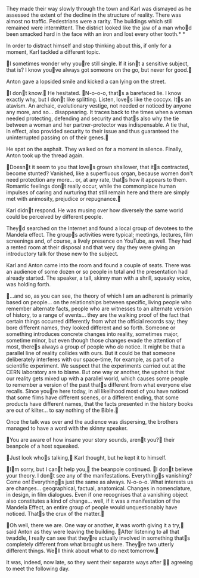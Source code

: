 They made their way slowly through the town and Karl was dismayed as he assessed the extent of the decline in the structure of reality. There was almost no traffic. Pedestrians were a rarity. The buildings which still remained were intermittent. The district looked like the jaw of a man whod been smacked hard in the face with an iron and lost every other tooth.* *

In order to distract himself and stop thinking about this, if only for a moment, Karl tackled a different topic.

I sometimes wonder why youre still single. If it isnt a sensitive subject, that is? I know youve always got someone on the go, but never for good.

Anton gave a lopsided smile and kicked a can lying on the street.

I dont know. He hesitated. N-o-o-o, thats a barefaced lie. I know exactly why, but I dont like splitting. Listen, loves like the coccyx. Its an atavism. An archaic, evolutionary vestige, not needed or noticed by anyone any more, and so... disappearing. It traces back to the times when a woman needed protecting, defending and security and thats also why the tie between a woman and her partner-protector was indispensable. A tie that, in effect, also provided security to their issue and thus guaranteed the uninterrupted passing on of their genes.

He spat on the asphalt. They walked on for a moment in silence. Finally, Anton took up the thread again.

Doesnt it seem to you that loves grown shallower, that its contracted, become stunted? Vanished, like a superfluous organ, because women don't need protection any more... or, at any rate, thats how it appears to them. Romantic feelings dont really occur, while the commonplace human impulses of caring and nurturing that still remain here and there are simply met with animosity, prejudice or repugnance.

Karl didnt respond. He was musing over how diversely the same world could be perceived by different people.

Theyd searched on the Internet and found a local group of devotees to the Mandela effect. The groups activities were typical; meetings, lectures, film screenings and, of course, a lively presence on YouTube, as well. They had a rented room at their disposal and that very day they were giving an introductory talk for those new to the subject.

Karl and Anton came into the room and found a couple of seats. There was an audience of some dozen or so people in total and the presentation had already started. The speaker, a tall, skinny man with a shrill, squeaky voice, was holding forth.

...and so, as you can see, the theory of which I am an adherent is primarily based on people... on the relationships between specific, living people who remember alternate facts, people who are witnesses to an alternate version of history, to a range of events... they are the walking proof of the fact that certain things occurred differently from what the official records say; they bore different names, they looked different and so forth. Someone or something introduces concrete changes into reality, sometimes major, sometime minor, but even though those changes evade the attention of most, theres always a group of people who *do* notice. It might be that a parallel line of reality collides with ours. But it could be that someone deliberately interferes with our space-time, for example, as part of a scientific experiment. We suspect that the experiments carried out at the CERN laboratory are to blame. But one way or another, the upshot is that our reality gets mixed up with a parallel world, which causes some people to remember a version of the past thats different from what everyone else recalls. Since youre here today, in all likelihood most of you have noticed that some films have different scenes, or a different ending, that some products have different names, that the facts presented in the history books are out of kilter... to say nothing of the Bible.

Once the talk was over and the audience was dispersing, the brothers managed to have a word with the skinny speaker.

You are aware of how insane your story sounds, arent you? their beanpole of a host squeaked.

Just look whos talking, Karl thought, but he kept it to himself.

Im sorry, but I cant help you, the beanpole continued. I dont believe your theory. I dont see any of the manifestations. Everythings vanishing? Come on! Everythings just the same as always. N-o-o-o. What interests us are changes... geographical, factual, anatomical. Changes in nomenclature, in design, in film dialogues. Even if one recognises that a vanishing object also constitutes a kind of change... well, if it was a manifestation of the Mandela Effect, an entire group of people would unquestionably have noticed. Thats the crux of the matter.

Oh well, there we are. One way or another, it was worth giving it a try, said Anton as they were leaving the building. After listening to all that twaddle, I really can see that theyre actually involved in something thats completely different from what brought us here. Theyre two utterly different things. Well think about what to do next tomorrow.

It was, indeed, now late, so they went their separate ways after  agreeing to meet the following day. 